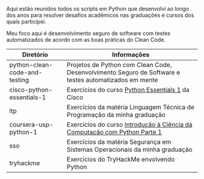 Aqui estão reunidos todos os scripts em Python que desenvolvi ao longo dos anos para resolver desafios acadêmicos nas graduações e cursos dos quais participei.

Meu foco aqui é desenvolvimento seguro de software com testes automatizados de acordo com as boas práticas do Clean Code.

| Diretório                     | Informações                                                                                                                                                                              |
| ----------------------------- | ---------------------------------------------------------------------------------------------------------------------------------------------------------------------------------------- |
| python-clean-code-and-testing | Projetos de Python com Clean Code, Desenvolvimento Seguro de Software e testes automatizados em mente                                                                                    |
| cisco-python-essentials-1     | Exercícios do curso [Python Essentials 1](https://www.netacad.com/courses/python-essentials-1) da Cisco                                                                                  |
| ltp                           | Exercícios da matéria Linguagem Técnica de Programação da minha graduação                                                                                                                |
| coursera-usp-python-1         | Exercícios do curso [Introdução à Ciência da Computação com Python Parte 1](https://www.coursera.org/learn/ciencia-computacao-python-conceitos?msockid=39db84db0859684d1f00925a09f6699f) |
| sso                           | Exercícios da matéria Segurança em Sistemas Operacionais da minha graduação                                                                                                              |
| tryhackme                     | Exercícios do TryHackMe envolvendo Python                                                                                                                                                |
